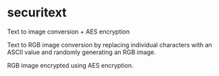 # securitext
Text to image conversion + AES encryption 



Text to RGB image conversion by replacing individual characters with an ASCII value and randomly generating an RGB image.

RGB image encrypted using AES encryption.
